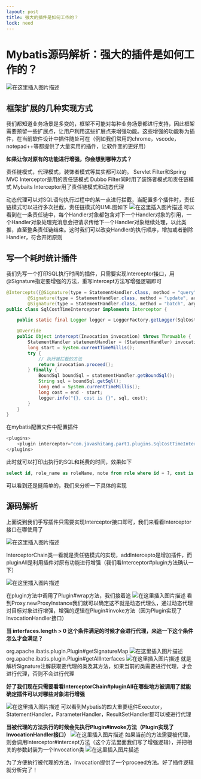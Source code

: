 ```yaml
---
layout: post
title: 强大的插件是如何工作的？
lock: need
---
```


# Mybatis源码解析：强大的插件是如何工作的？

![在这里插入图片描述](https://img-blog.csdnimg.cn/20200222092345247.jpg?)
## 框架扩展的几种实现方式
我们都知道业务场景是多变的，框架不可能对每种业务场景都进行支持，因此框架需要预留一些扩展点，让用户利用这些扩展点来增强功能。这些增强的功能称为插件，在当前软件设计中插件随处可在（例如我们常用的chrome，vscode，notepad++等都提供了大量实用的插件，让软件变的更好用）

**如果让你对原有的功能进行增强，你会想到哪种方式？**

责任链模式，代理模式，装饰者模式等其实都可以的。
Servlet Filter和Spring MVC Interceptor是用的责任链模式
Dubbo Filter同时用了装饰者模式和责任链模式
Mybaits Interceptor用了责任链模式和动态代理

动态代理可以对SQL语句执行过程中的某一点进行拦截，当配置多个插件时，责任链模式可以进行多次拦截，责任链模式的UML图如下
![在这里插入图片描述](https://img-blog.csdnimg.cn/20200220221357373.png?x-oss-process=image/watermark,type_ZmFuZ3poZW5naGVpdGk,shadow_10,text_aHR0cHM6Ly9ibG9nLmNzZG4ubmV0L3p6dGlfZXJsaWU=,size_16,color_FFFFFF,t_70)
可以看到在一条责任链中，每个Handler对象都包含对下一个Handler对象的引用，一个Handler对象处理完消息会把请求传给下一个Handler对象继续处理，以此类推，直至整条责任链结束。这时我们可以改变Handler的执行顺序，增加或者删除Handler，符合开闭原则

## 写一个耗时统计插件
我们先写一个打印SQL执行时间的插件，只需要实现Interceptor接口，用@Signature指定要增强的方法，重写intercept方法写增强逻辑即可

```java
@Intercepts({@Signature(type = StatementHandler.class, method = "query", args = { Statement.class, ResultHandler.class }),
        @Signature(type = StatementHandler.class, method = "update", args = { Statement.class }),
        @Signature(type = StatementHandler.class, method = "batch", args = { Statement.class })})
public class SqlCostTimeInterceptor implements Interceptor {

    public static final Logger logger = LoggerFactory.getLogger(SqlCostTimeInterceptor.class);

    @Override
    public Object intercept(Invocation invocation) throws Throwable {
        StatementHandler statementHandler = (StatementHandler) invocation.getTarget();
        long start = System.currentTimeMillis();
        try {
            // 执行被拦截的方法
            return invocation.proceed();
        } finally {
            BoundSql boundSql = statementHandler.getBoundSql();
            String sql = boundSql.getSql();
            long end = System.currentTimeMillis();
            long cost = end - start;
            logger.info("{}, cost is {}", sql, cost);
        }
    }
}
```
在mybatis配置文件中配置插件

```java
<plugins>
	<plugin interceptor="com.javashitang.part1.plugins.SqlCostTimeInterceptor"></plugin>
</plugins>
```
此时就可以打印出执行的SQL和耗费的时间，效果如下

```sql
select id, role_name as roleName, note from role where id = ?, cost is 35
```
可以看到还是挺简单的，我们来分析一下具体的实现
## 源码解析
上面说到我们手写插件只需要实现Interceptor接口即可，我们来看看Interceptor接口在哪使用了

![在这里插入图片描述](https://img-blog.csdnimg.cn/62a3330f747a44bf800d946dee42410b.png?)

InterceptorChain类一看就是责任链模式的实现，addIntercepto是增加插件，而pluginAll是利用插件对原有功能进行增强（我们看Interceptor#plugin方法确认一下）

![在这里插入图片描述](https://img-blog.csdnimg.cn/52c0fd32ae2a4ddca7a51de1c1c84ec7.png?)

在plugin方法中调用了Plugin#wrap方法，我们接着追
![在这里插入图片描述](https://img-blog.csdnimg.cn/c420af058b674a2dbb5a20331033c5b7.png?)
看到Proxy.newProxyInstance我们就可以确定这不就是动态代理么，通过动态代理对目标对象进行增强，增强的逻辑在Plugin#invoke方法（因为Plugin实现了InvocationHandler接口）

**当 interfaces.length > 0 这个条件满足的时候才会进行代理，来追一下这个条件怎么才会满足？**

org.apache.ibatis.plugin.Plugin#getSignatureMap
![在这里插入图片描述](https://img-blog.csdnimg.cn/de6872b85fd44d55a1987baeab21c406.png?)
org.apache.ibatis.plugin.Plugin#getAllInterfaces
![在这里插入图片描述](https://img-blog.csdnimg.cn/49e9daefc65449a39e74f325e581bdf5.png?)
就是解析Signature注解获取要代理的类及其方法，如果当前的类需要进行代理，才会进行代理，否则不会进行代理

**好了我们现在只需要看看InterceptorChain#pluginAll在哪些地方被调用了就能确定插件可以对哪些对象进行增强**

![在这里插入图片描述](https://img-blog.csdnimg.cn/493a385e4df944c68485bb16c94f50e4.png)
可以看到Mybatis的四大重要组件Executor，StatementHandler，ParameterHandler，ResultSetHandler都可以被进行代理

**当被代理的方法执行的时候会先执行Plugin#invoke方法（Plugin实现了InvocationHandler接口）**
![在这里插入图片描述](https://img-blog.csdnimg.cn/a7dc2340609f48abb24a6bfcbe875a72.png)
如果当前的方法需要被代理，则会调用Interceptor#intercept方法（这个方法里面我们写了增强逻辑），并把相关的参数封装为一个Invocation类
![在这里插入图片描述](https://img-blog.csdnimg.cn/766dde4a733d4f9dae067858a9882a71.png?)

为了方便执行被代理的方法，Invocation提供了一个proceed方法。好了插件逻辑就分析完了！